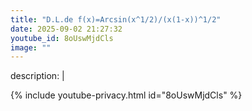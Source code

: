 ```yaml
---
title: "D.L.de f(x)=Arcsin(x^1/2)/(x(1-x))^1/2"
date: 2025-09-02 21:27:32 
youtube_id: 8oUswMjdCls
image: ""
---
```

description: |
  
{% include youtube-privacy.html id="8oUswMjdCls" %}
